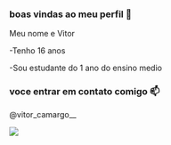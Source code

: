### boas vindas ao meu perfil 💟

Meu nome e Vitor

-Tenho 16 anos 

-Sou estudante do 1 ano do ensino medio

### voce entrar em contato comigo 📫

@vitor_camargo__

![](https://media1.tenor.com/m/mtXWjUVNwEwAAAAC/truck-le-dlogo-by-le-dletter-truckspecials-holland.gif)

